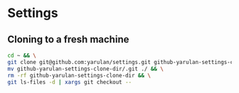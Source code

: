 # Settings

## Cloning to a fresh machine

```bash
cd ~ && \
git clone git@github.com:yarulan/settings.git github-yarulan-settings-clone-dir && \
mv github-yarulan-settings-clone-dir/.git ./ && \
rm -rf github-yarulan-settings-clone-dir && \
git ls-files -d | xargs git checkout --
```
